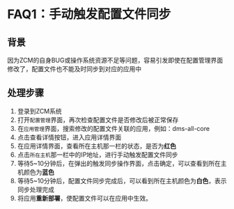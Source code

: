 # FAQ1：手动触发配置文件同步
## 背景

  因为ZCM的自身BUG或操作系统资源不足等问题，容易引发即使在配置管理界面修改了，配置文件也不能及时同步到对应的应用中
## 处理步骤
1. 登录到ZCM系统
2. 打开`配置管理`界面，再次检查配置文件是否修改后被正常保存
3. 在`应用管理`界面，搜索修改的配置文件关联的应用，例如：dms-all-core
4. 点击查看详情按钮，进入应用详情界面
5. 在应用详情界面，查看所在主机那一栏的状态，是否为**红色**
6. 点击`所在主机`那一栏中的IP地址，进行手动触发配置文件同步
7. 等待5~10分钟后，在弹出的触发同步操作界面，点击确定，可以查看到所在主机颜色为**蓝色**
8. 等待5~10分钟后，配置文件同步完成后，可以看到所在主机颜色为**白色**，表示同步处理完成
9. 将应用**重新部署**，使配置文件可以在应用中生效。